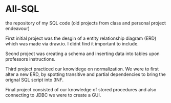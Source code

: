 # All-SQL
the repository of my SQL code (old projects from class and personal project endeavour)

First initial project was the desgin of a entity relationship diagram (ERD) which was made via draw.io. I didnt find it important to include.

Seond project was creating a schema and inserting data into tables upon professors instructions.

Third project practiced our knowldege on normalization. We were to first alter a new ERD, by spotting transitive and partial dependencies to bring the orignal SQL script into 3NF. 

Final project consisted of our knowledge of stored procedures and also connecting to JDBC we were to create a GUI.
